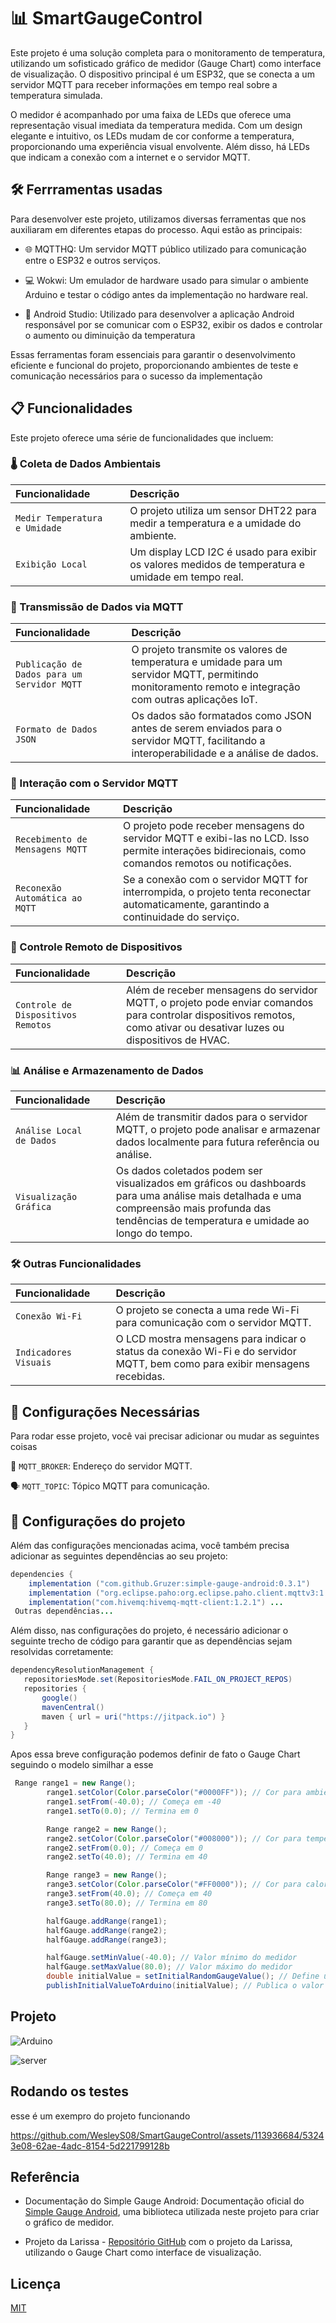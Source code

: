 
# 📊 SmartGaugeControl

Este projeto é uma solução completa para o monitoramento de temperatura, utilizando um sofisticado gráfico de medidor (Gauge Chart) como interface de visualização. O dispositivo principal é um ESP32, que se conecta a um servidor MQTT para receber informações em tempo real sobre a temperatura simulada.

O medidor é acompanhado por uma faixa de LEDs que oferece uma representação visual imediata da temperatura medida. Com um design elegante e intuitivo, os LEDs mudam de cor conforme a temperatura, proporcionando uma experiência visual envolvente. Além disso, há LEDs que indicam a conexão com a internet e o servidor MQTT.

## 🛠️ Ferrramentas usadas 

Para desenvolver este projeto, utilizamos diversas ferramentas que nos auxiliaram em diferentes etapas do processo. Aqui estão as principais:

- 🌐 MQTTHQ: Um servidor MQTT público utilizado para comunicação entre o ESP32 e outros serviços.

- 💻 Wokwi: Um emulador de hardware usado para simular o ambiente Arduino e testar o código antes da implementação no hardware real.

- 📱 Android Studio: Utilizado para desenvolver a aplicação Android responsável por se comunicar com o ESP32, exibir os dados e controlar o aumento ou diminuição da temperatura

Essas ferramentas foram essenciais para garantir o desenvolvimento eficiente e funcional do projeto, proporcionando ambientes de teste e comunicação necessários para o sucesso da implementação


## 📋 Funcionalidades
 
Este projeto oferece uma série de funcionalidades que incluem:

### 🌡️ Coleta de Dados Ambientais
| Funcionalidade  |     | Descrição                           |
| :---------- | :--------- | :---------------------------------- |
| `Medir Temperatura e Umidade` |  | O projeto utiliza um sensor DHT22 para medir a temperatura e a umidade do ambiente.|
| `Exibição Local` |  | Um display LCD I2C é usado para exibir os valores medidos de temperatura e umidade em tempo real. |   



### 📡 Transmissão de Dados via MQTT
| Funcionalidade  |     | Descrição                           |
| :---------- | :--------- | :---------------------------------- |
| `Publicação de Dados para um Servidor MQTT` |  |O projeto transmite os valores de temperatura e umidade para um servidor MQTT, permitindo monitoramento remoto e integração com outras aplicações IoT.|
| `Formato de Dados JSON` |  | Os dados são formatados como JSON antes de serem enviados para o servidor MQTT, facilitando a interoperabilidade e a análise de dados. |  

### 🔁 Interação com o Servidor MQTT
| Funcionalidade  |     | Descrição                           |
| :---------- | :--------- | :---------------------------------- |
| `Recebimento de Mensagens MQTT` |  |O projeto pode receber mensagens do servidor MQTT e exibi-las no LCD. Isso permite interações bidirecionais, como comandos remotos ou notificações.|
| `Reconexão Automática ao MQTT` |  | Se a conexão com o servidor MQTT for interrompida, o projeto tenta reconectar automaticamente, garantindo a continuidade do serviço. |  ´

### 🚥 Controle Remoto de Dispositivos
| Funcionalidade  |     | Descrição                           |
| :---------- | :--------- | :---------------------------------- |
| `Controle de Dispositivos Remotos` |  |Além de receber mensagens do servidor MQTT, o projeto pode enviar comandos para controlar dispositivos remotos, como ativar ou desativar luzes ou dispositivos de HVAC.|

### 📊 Análise e Armazenamento de Dados
| Funcionalidade  |     | Descrição                           |
| :---------- | :--------- | :---------------------------------- |
| `Análise Local de Dados` |  |Além de transmitir dados para o servidor MQTT, o projeto pode analisar e armazenar dados localmente para futura referência ou análise.|
| `Visualização Gráfica` |  | Os dados coletados podem ser visualizados em gráficos ou dashboards para uma análise mais detalhada e uma compreensão mais profunda das tendências de temperatura e umidade ao longo do tempo.|  


### 🛠️ Outras Funcionalidades
| Funcionalidade  |     | Descrição                           |
| :---------- | :--------- | :---------------------------------- |
| `Conexão Wi-Fi` |  |O projeto se conecta a uma rede Wi-Fi para comunicação com o servidor MQTT.|
| `Indicadores Visuais` |  |  O LCD mostra mensagens para indicar o status da conexão Wi-Fi e do servidor MQTT, bem como para exibir mensagens recebidas.|  

## 🔧 Configurações Necessárias

Para rodar esse projeto, você vai precisar adicionar ou mudar as seguintes coisas 

🔗 `MQTT_BROKER`: Endereço do servidor MQTT.


🗣️ `MQTT_TOPIC`: Tópico MQTT para comunicação.


## 🔧 Configurações do projeto

Além das configurações mencionadas acima, você também precisa adicionar as seguintes dependências ao seu projeto:

```java 
dependencies {
    implementation ("com.github.Gruzer:simple-gauge-android:0.3.1")
    implementation ("org.eclipse.paho:org.eclipse.paho.client.mqttv3:1.2.5")
    implementation("com.hivemq:hivemq-mqtt-client:1.2.1") ...
 Outras dependências...
```

Além disso, nas configurações do projeto, é necessário adicionar o seguinte trecho de código para garantir que as dependências sejam resolvidas corretamente:

 ```java 
 dependencyResolutionManagement {
    repositoriesMode.set(RepositoriesMode.FAIL_ON_PROJECT_REPOS)
    repositories {
        google()
        mavenCentral()
        maven { url = uri("https://jitpack.io") }
    }
}
 ```

Apos essa breve configuração podemos definir de fato o Gauge Chart seguindo o modelo similhar a esse 
```java 
 Range range1 = new Range();
        range1.setColor(Color.parseColor("#0000FF")); // Cor para ambiente frio
        range1.setFrom(-40.0); // Começa em -40
        range1.setTo(0.0); // Termina em 0

        Range range2 = new Range();
        range2.setColor(Color.parseColor("#008000")); // Cor para temperatura agradável
        range2.setFrom(0.0); // Começa em 0
        range2.setTo(40.0); // Termina em 40

        Range range3 = new Range();
        range3.setColor(Color.parseColor("#FF0000")); // Cor para calor
        range3.setFrom(40.0); // Começa em 40
        range3.setTo(80.0); // Termina em 80

        halfGauge.addRange(range1);
        halfGauge.addRange(range2);
        halfGauge.addRange(range3);

        halfGauge.setMinValue(-40.0); // Valor mínimo do medidor
        halfGauge.setMaxValue(80.0); // Valor máximo do medidor
        double initialValue = setInitialRandomGaugeValue(); // Define um valor inicial aleatório dentro do intervalo permitido
        publishInitialValueToArduino(initialValue); // Publica o valor inicial aleatório no servidor MQTT

```
## Projeto

![Arduino](/img/arduino.png)


![server](/img/server.png)

## Rodando os testes

esse é um exempro do projeto funcionando  



https://github.com/WesleyS08/SmartGaugeControl/assets/113936684/53243e08-62ae-4adc-8154-5d221799128b



## Referência

- Documentação do Simple Gauge Android: Documentação oficial do [Simple Gauge Android](https://github.com/Gruzer/simple-gauge-android), uma biblioteca utilizada neste projeto para criar o gráfico de medidor.

- Projeto da Larissa - [Repositório GitHub](https://github.com/LarissaSL/Gauge_Chart_Game) com o projeto da Larissa, utilizando o Gauge Chart como interface de visualização.

## Licença

[MIT](https://choosealicense.com/licenses/mit/)

